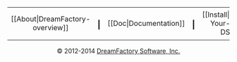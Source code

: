 <div align="center">
<table border=0 cellspacing=2 cellpadding=8 width="100%"><tr>
<td align=center>[[About|DreamFactory-overview]]</td><td color="#cccccc"><h3>|</h3></td>
<td align=center>[[Doc|Documentation]]</td><td color="#cccccc"><h3>|</h3></td>
<td align=center>[[Install|Getting-Your-Own-DSP]]</td><td color="#cccccc"><h3>|</h3></td>
<td align=center>[[Community|platform-and-community]]</td>
</tr></table>
</div>

<p align="center">
&copy; 2012-2014 <a href="https://www.dreamfactory.com/" target="_blank">DreamFactory Software, Inc.</a>
</p>

[dfcom]: https://www.dreamfactory.com/  "DreamFactory.com"